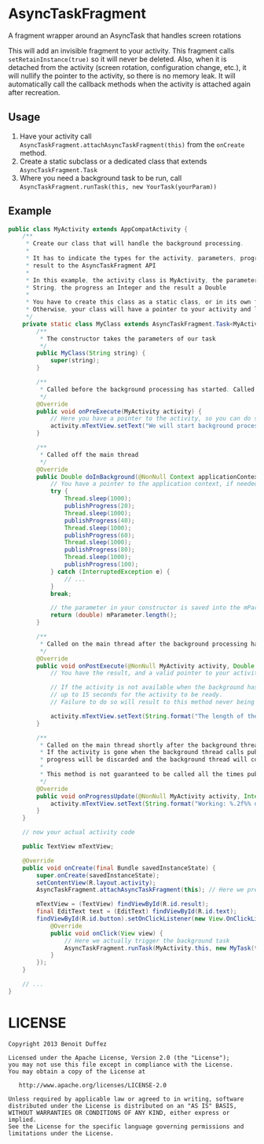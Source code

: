 AsyncTaskFragment
=================

A fragment wrapper around an AsyncTask that handles screen rotations

This will add an invisible fragment to your activity. This fragment calls `setRetainInstance(true)` so it will never be deleted. Also, when it is detached from the activity (screen rotation, configuration change, etc.), it will nullify the pointer to the activity, so there is no memory leak. It will automatically call the callback methods when the activity is attached again after recreation.

Usage
-----

1. Have your activity call `AsyncTaskFragment.attachAsyncTaskFragment(this)` from the `onCreate` method.
2. Create a static subclass or a dedicated class that extends `AsyncTaskFragment.Task`
3. Where you need a background task to be run, call `AsyncTaskFragment.runTask(this, new YourTask(yourParam))`

Example
-------

```java
public class MyActivity extends AppCompatActivity {
	/**
	 * Create our class that will handle the background processing.
	 *
	 * It has to indicate the types for the activity, parameters, progress and
	 * result to the AsyncTaskFragment API
	 *
	 * In this example, the activity class is MyActivity, the parameters are a
	 * String, the progress an Integer and the result a Double
	 *
	 * You have to create this class as a static class, or in its own file.
	 * Otherwise, your class will have a pointer to your activity and leak it.
	 */
	private static class MyClass extends AsyncTaskFragment.Task<MyActivity, String, Integer, Double> {
		/**
		 * The constructor takes the parameters of our task
		 */
		public MyClass(String string) {
			super(string);
		}

		/**
		 * Called before the background processing has started. Called in the main thread
		 */
		@Override
		public void onPreExecute(MyActivity activity) {
			// Here you have a pointer to the activity, so you can do something with the views
			activity.mTextView.setText("We will start background processing shortly");
		}

		/**
		 * Called off the main thread
		 */
		@Override
		public Double doInBackground(@NonNull Context applicationContext) {
			// You have a pointer to the application context, if needed
			try {
				Thread.sleep(1000);
				publishProgress(20);
				Thread.sleep(1000);
				publishProgress(40);
				Thread.sleep(1000);
				publishProgress(60);
				Thread.sleep(1000);
				publishProgress(80);
				Thread.sleep(1000);
				publishProgress(100);
			} catch (InterruptedException e) {
				// ...
			}
			break;

			// the parameter in your constructor is saved into the mParameter field
			return (double) mParameter.length();
		}

		/**
		 * Called on the main thread after the background processing has finished
		 */
		@Override
		public void onPostExecute(@NonNull MyActivity activity, Double result) {
			// You have the result, and a valid pointer to your activity

			// If the activity is not available when the background has finished, it will wait for
			// up to 15 seconds for the activity to be ready.
			// Failure to do so will result to this method never being called

			activity.mTextView.setText(String.format("The length of the EditText is: %.1f chars", result));
		}

		/**
		 * Called on the main thread shortly after the background thread calls publishProgress
		 * If the activity is gone when the background thread calls publishProgress, the
		 * progress will be discarded and the background thread will continue to run.
		 *
		 * This method is not guaranteed to be called all the times publishProgress is called.
		 */
		@Override
		public void onProgressUpdate(@NonNull MyActivity activity, Integer progress) {
			activity.mTextView.setText(String.format("Working: %.2f%% done", progress));
		}
	}

	// now your actual activity code

	public TextView mTextView;

	@Override
	public void onCreate(final Bundle savedInstanceState) {
		super.onCreate(savedInstanceState);
		setContentView(R.layout.activity);
		AsyncTaskFragment.attachAsyncTaskFragment(this); // Here we prepare the AsyncTaskFragment, but nothing happened yet

		mTextView = (TextView) findViewById(R.id.result);
		final EditText text = (EditText) findViewById(R.id.text);
		findViewById(R.id.button).setOnClickListener(new View.OnClickListener() {
			@Override
			public void onClick(View view) {
				// Here we actually trigger the background task
				AsyncTaskFragment.runTask(MyActivity.this, new MyTask(text.getText()));
			}
		});
	}

	// ...
}
```

LICENSE
=======

	Copyright 2013 Benoit Duffez
	
	Licensed under the Apache License, Version 2.0 (the "License");
	you may not use this file except in compliance with the License.
	You may obtain a copy of the License at
	
	   http://www.apache.org/licenses/LICENSE-2.0
	
	Unless required by applicable law or agreed to in writing, software
	distributed under the License is distributed on an "AS IS" BASIS,
	WITHOUT WARRANTIES OR CONDITIONS OF ANY KIND, either express or implied.
	See the License for the specific language governing permissions and
	limitations under the License.

